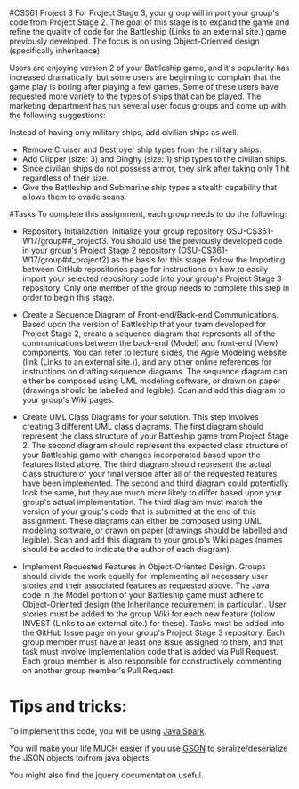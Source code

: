 #CS361 Project 3
For Project Stage 3, your group will import your group's code from Project Stage 2. The goal of this stage is to expand the game and refine the quality of code for the Battleship (Links to an external site.) game previously developed. The focus is on using Object-Oriented design (specifically inheritance).

Users are enjoying version 2 of your Battleship game, and it's popularity has increased dramatically, but some users are beginning to complain that the game play is boring after playing a few games. Some of these users have requested more variety to the types of ships that can be played. The marketing department has run several user focus groups and come up with the following suggestions:

Instead of having only military ships, add civilian ships as well.
* Remove Cruiser and Destroyer ship types from the military ships.
* Add Clipper (size: 3) and Dinghy (size: 1) ship types to the civilian ships.
* Since civilian ships do not possess armor, they sink after taking only 1 hit regardless of their size.
* Give the Battleship and Submarine ship types a stealth capability that allows them to evade scans.

#Tasks
To complete this assignment, each group needs to do the following:

* Repository Initialization. Initialize your group repository OSU-CS361-W17/group##_project3. You should use the previously developed code in your group's Project Stage 2 repository (OSU-CS361-W17/group##_project2) as the basis for this stage. Follow the Importing between GitHub repositories page for instructions on how to easily import your selected repository code into your group's Project Stage 3 repository. Only one member of the group needs to complete this step in order to begin this stage.

* Create a Sequence Diagram of Front-end/Back-end Communications. Based upon the version of Battleship that your team developed for Project Stage 2, create a sequence diagram that represents all of the communications between the back-end (Model) and front-end (View) components. You can refer to lecture slides, the Agile Modeling website (link (Links to an external site.)), and any other online references for instructions on drafting sequence diagrams. The sequence diagram can either be composed using UML modeling software, or drawn on paper (drawings should be labelled and legible). Scan and add this diagram to your group's Wiki pages.

* Create UML Class Diagrams for your solution. This step involves creating 3 different UML class diagrams. The first diagram should represent the class structure of your Battleship game from Project Stage 2. The second diagram should represent the expected class structure of your Battleship game with changes incorporated based upon the features listed above. The third diagram should represent the actual class structure of your final version after all of the requested features have been implemented. The second and third diagram could potentially look the same, but they are much more likely to differ based upon your group's actual implementation. The third diagram must match the version of your group's code that is submitted at the end of this assignment. These diagrams can either be composed using UML modeling software, or drawn on paper (drawings should be labelled and legible). Scan and add this diagram to your group's Wiki pages (names should be added to indicate the author of each diagram).

* Implement Requested Features in Object-Oriented Design. Groups should divide the work equally for implementing all necessary user stories and their associated features as requested above. The Java code in the Model portion of your Battleship game must adhere to Object-Oriented design (the Inheritance requirement in particular). User stories must be added to the group Wiki for each new feature (follow INVEST (Links to an external site.) for these). Tasks must be added into the GitHub Issue page on your group's Project Stage 3 repository. Each group member must have at least one issue assigned to them, and that task must involve implementation code that is added via Pull Request. Each group member is also responsible for constructively commenting on another group member's Pull Request.

# Tips and tricks:

To implement this code, you will be using [Java Spark](http://sparkjava.com).

You will make your life MUCH easier if you use [GSON](https://github.com/google/gson) to seralize/deserialize the JSON objects to/from java objects.

You might also find the jquery documentation useful.
